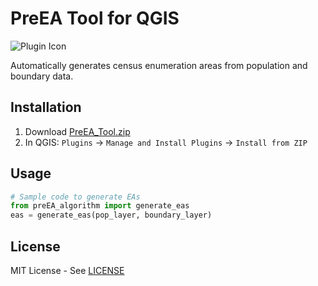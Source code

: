 # PreEA Tool for QGIS

![Plugin Icon](icon.png)

Automatically generates census enumeration areas from population and boundary data.

## Installation
1. Download [PreEA_Tool.zip](https://github.com/abrooo1/PreEA-Tool/releases)
2. In QGIS: `Plugins` → `Manage and Install Plugins` → `Install from ZIP`

## Usage
```python
# Sample code to generate EAs
from preEA_algorithm import generate_eas
eas = generate_eas(pop_layer, boundary_layer)
```

## License
MIT License - See [LICENSE](LICENSE)